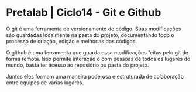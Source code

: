 # Pretalab | Ciclo14 - Git e Github

O git é uma ferramenta de versionamento de código. Suas modificações são guardadas localmente na pasta do projeto, documentando todo o processo de criação, edição e  melhorias dos códigos.

O github é uma ferramenta que guarda essa modificações feitas pelo git de forma remota. Isso permite interação o com pessoas de todos os lugares do mundo, basta ter acesso ao reposiório ou pasta do projeto. 

Juntos eles formam uma maneira poderosa e estruturada de colaboração entre equipes de várias lugares.